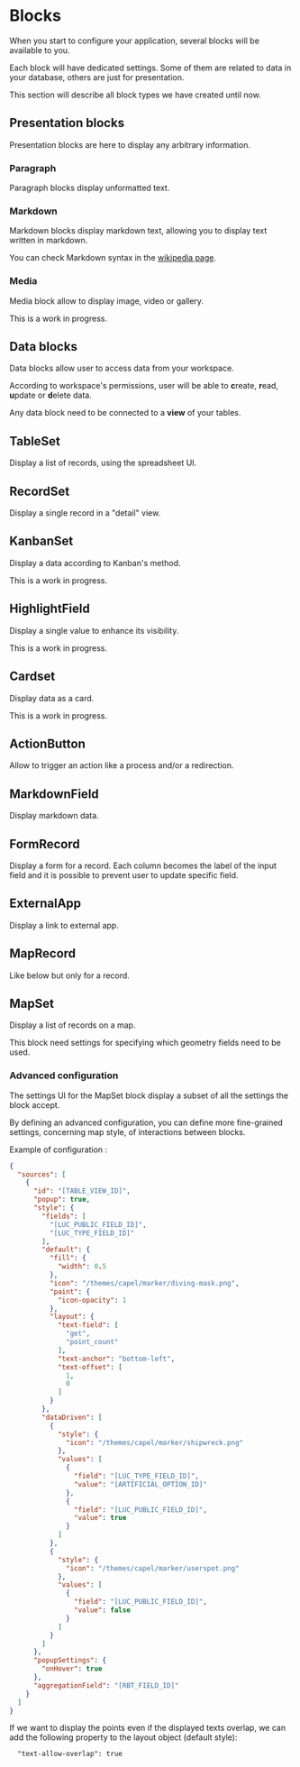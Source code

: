 # Blocks

When you start to configure your application,
several blocks will be available to you.

Each block will have dedicated settings.
Some of them are related to data in your database,
others are just for presentation.

This section will describe all block types we have created until now.

## Presentation blocks

Presentation blocks are here to display any arbitrary information.

### Paragraph

Paragraph blocks display unformatted text.

### Markdown

Markdown blocks display markdown text, allowing you
to display text written in markdown.

You can check Markdown syntax in the [wikipedia page](https://en.wikipedia.org/wiki/Markdown#Examples).

### Media

Media block allow to display image, video or gallery.

This is a work in progress.

## Data blocks

Data blocks allow user to access data from your workspace.

According to workspace's permissions,
user will be able to **c**reate, **r**ead, **u**pdate or **d**elete
data.

Any data block need to be connected to a **view** 
of your tables.

## TableSet

Display a list of records, using the spreadsheet UI.

## RecordSet

Display a single record in a "detail" view.

## KanbanSet

Display a data according to Kanban's method.

This is a work in progress.

## HighlightField

Display a single value to enhance its visibility.

This is a work in progress.

## Cardset

Display data as a card.

This is a work in progress.

## ActionButton

Allow to trigger an action like a process and/or a redirection.

## MarkdownField

Display markdown data.

## FormRecord

Display a form for a record.
Each column becomes the label of the input field and
it is possible to prevent user to update specific field.

## ExternalApp

Display a link to external app.

## MapRecord

Like below but only for a record.

## MapSet

Display a list of records on a map.

This block need settings for specifying which geometry fields
need to be used.

### Advanced configuration

The settings UI for the MapSet block display a subset
of all the settings the block accept.

By defining an advanced configuration, 
you can define more fine-grained settings,
concerning map style, of interactions between blocks.

Example of configuration :

```json
{
  "sources": [
    {
      "id": "[TABLE_VIEW_ID]",
      "popup": true,
      "style": {
        "fields": [
          "[LUC_PUBLIC_FIELD_ID]",
          "[LUC_TYPE_FIELD_ID]"
        ],
        "default": {
          "fill": {
            "width": 0.5
          },
          "icon": "/themes/capel/marker/diving-mask.png",
          "paint": {
            "icon-opacity": 1
          },
          "layout": {
            "text-field": [
              "get",
              "point_count"
            ],
            "text-anchor": "bottom-left",
            "text-offset": [
              1,
              0
            ]
          }
        },
        "dataDriven": [
          {
            "style": {
              "icon": "/themes/capel/marker/shipwreck.png"
            },
            "values": [
              {
                "field": "[LUC_TYPE_FIELD_ID]",
                "value": "[ARTIFICIAL_OPTION_ID]"
              },
              {
                "field": "[LUC_PUBLIC_FIELD_ID]",
                "value": true
              }
            ]
          },
          {
            "style": {
              "icon": "/themes/capel/marker/userspot.png"
            },
            "values": [
              {
                "field": "[LUC_PUBLIC_FIELD_ID]",
                "value": false
              }
            ]
          }
        ]
      },
      "popupSettings": {
        "onHover": true
      },
      "aggregationField": "[RBT_FIELD_ID]"
    }
  ]
}
```

If we want to display the points even if the displayed texts overlap,
we can add the following property to the layout object (default style):

```
  "text-allow-overlap": true
```